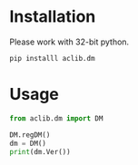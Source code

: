 # Installation

Please work with 32-bit python.

```
pip installl aclib.dm
```


# Usage

```python
from aclib.dm import DM

DM.regDM()
dm = DM()
print(dm.Ver())
```
